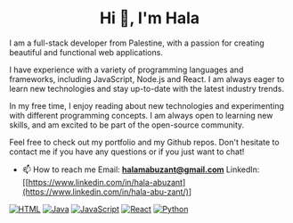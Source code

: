 

<h1 align="center">Hi 👋, I'm Hala</h1>
<p align="center">

I am a full-stack developer from Palestine, with a passion for creating beautiful and functional web applications. 

I have experience with a variety of programming languages and frameworks, including JavaScript, Node.js and React. I am always eager to learn new technologies and stay up-to-date with the latest industry trends.

In my free time, I enjoy reading about new technologies and experimenting with different programming concepts. I am always open to learning new skills, and am excited to be part of the open-source community.

Feel free to check out my portfolio and my Github repos. Don't hesitate to contact me if you have any questions or if you just want to chat!



- 📫 How to reach me 
Email: **halamabuzant@gmail.com**
LinkedIn: [[https://www.linkedin.com/in/hala-abuzant](https://www.linkedin.com/in/hala-abu-zant/)]</p>

[![HTML](https://img.shields.io/badge/-HTML-%23E44D27?style=flat-square&logo=html5&logoColor=white&link=https://github.com/search?q=html)](https://github.com/search?q=html)
[![Java](https://img.shields.io/badge/-Java-%23ED8B00?style=flat-square&logo=java&logoColor=white&link=https://github.com/search?q=java)](https://github.com/search?q=java)
[![JavaScript](https://img.shields.io/badge/-JavaScript-%23F7DF1E?style=flat-square&logo=javascript&logoColor=white&link=https://github.com/search?q=javascript)](https://github.com/search?q=javascript)
[![React](https://img.shields.io/badge/-React-%2361DAFB?style=flat-square&logo=react&logoColor=white&link=https://github.com/search?q=react)](https://github.com/search?q=react)
[![Python](https://img.shields.io/badge/-Python-%233776AB?style=flat-square&logo=python&logoColor=white&link=https://github.com/search?q=python)](https://github.com/search?q=python)




